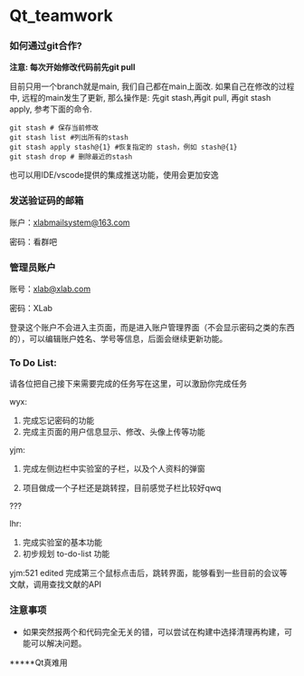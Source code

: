 # Qt_teamwork


### 如何通过git合作?

**注意: 每次开始修改代码前先git pull**

目前只用一个branch就是main, 我们自己都在main上面改. 如果自己在修改的过程中, 远程的main发生了更新, 那么操作是: 先git stash,再git pull, 再git stash apply, 参考下面的命令.
```
git stash # 保存当前修改
git stash list #列出所有的stash
git stash apply stash@{1} #恢复指定的 stash，例如 stash@{1}
git stash drop # 删除最近的stash
```

也可以用IDE/vscode提供的集成推送功能，使用会更加安逸

### 发送验证码的邮箱

账户：xlabmailsystem@163.com

密码：看群吧

### 管理员账户

账号：xlab@xlab.com

密码：XLab

登录这个账户不会进入主页面，而是进入账户管理界面（不会显示密码之类的东西的），可以编辑账户姓名、学号等信息，后面会继续更新功能。

### To Do List:

请各位把自己接下来需要完成的任务写在这里，可以激励你完成任务

wyx:

1. 完成忘记密码的功能
2. 完成主页面的用户信息显示、修改、头像上传等功能


yjm:

1. 完成左侧边栏中实验室的子栏，以及个人资料的弹窗

2. 项目做成一个子栏还是跳转捏，目前感觉子栏比较好qwq


???

lhr:

1. 完成实验室的基本功能
2. 初步规划 to-do-list 功能


yjm:521 edited
完成第三个鼠标点击后，跳转界面，能够看到一些目前的会议等文献，调用查找文献的API



### 注意事项

- 如果突然报两个和代码完全无关的错，可以尝试在构建中选择清理再构建，可能可以解决问题。


*****Qt真难用
